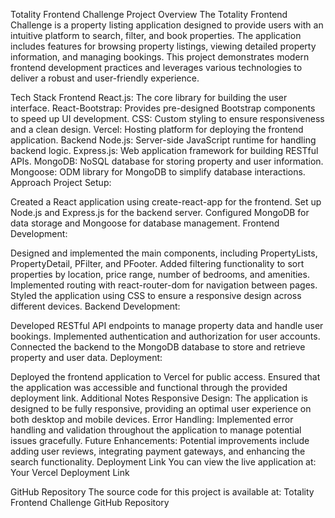 Totality Frontend Challenge
Project Overview
The Totality Frontend Challenge is a property listing application designed to provide users with an intuitive platform to search, filter, and book properties. The application includes features for browsing property listings, viewing detailed property information, and managing bookings. This project demonstrates modern frontend development practices and leverages various technologies to deliver a robust and user-friendly experience.

Tech Stack
Frontend
React.js: The core library for building the user interface.
React-Bootstrap: Provides pre-designed Bootstrap components to speed up UI development.
CSS: Custom styling to ensure responsiveness and a clean design.
Vercel: Hosting platform for deploying the frontend application.
Backend
Node.js: Server-side JavaScript runtime for handling backend logic.
Express.js: Web application framework for building RESTful APIs.
MongoDB: NoSQL database for storing property and user information.
Mongoose: ODM library for MongoDB to simplify database interactions.
Approach
Project Setup:

Created a React application using create-react-app for the frontend.
Set up Node.js and Express.js for the backend server.
Configured MongoDB for data storage and Mongoose for database management.
Frontend Development:

Designed and implemented the main components, including PropertyLists, PropertyDetail, PFilter, and PFooter.
Added filtering functionality to sort properties by location, price range, number of bedrooms, and amenities.
Implemented routing with react-router-dom for navigation between pages.
Styled the application using CSS to ensure a responsive design across different devices.
Backend Development:

Developed RESTful API endpoints to manage property data and handle user bookings.
Implemented authentication and authorization for user accounts.
Connected the backend to the MongoDB database to store and retrieve property and user data.
Deployment:

Deployed the frontend application to Vercel for public access.
Ensured that the application was accessible and functional through the provided deployment link.
Additional Notes
Responsive Design: The application is designed to be fully responsive, providing an optimal user experience on both desktop and mobile devices.
Error Handling: Implemented error handling and validation throughout the application to manage potential issues gracefully.
Future Enhancements: Potential improvements include adding user reviews, integrating payment gateways, and enhancing the search functionality.
Deployment Link
You can view the live application at: Your Vercel Deployment Link

GitHub Repository
The source code for this project is available at: Totality Frontend Challenge GitHub Repository
